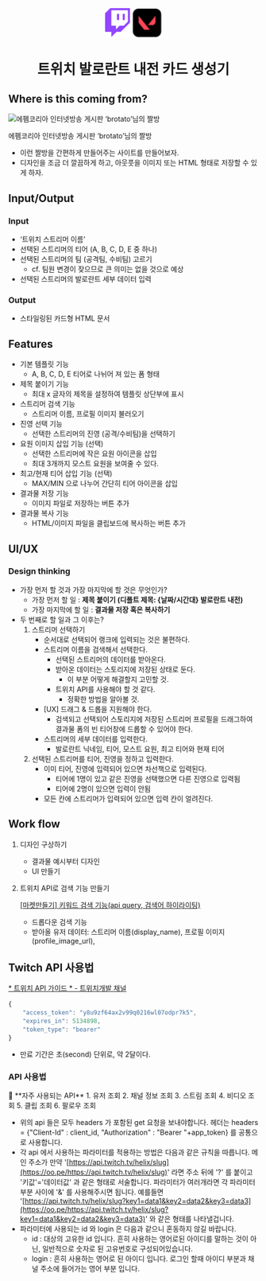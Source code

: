 <link href="https://cdnjs.cloudflare.com/ajax/libs/github-markdown-css/5.1.0/github-markdown.css" rel="stylesheet">


<div class="markdown-body" align="center">
	<img src="front/public/images/logo/logo-twitch.svg" style="width: 50px" class="logo twitch" alt="Twitch logo">
    <img src="front/public/images/logo/logo-val.svg" width="60px" class="logo" alt="Valorant logo">
	<h1>트위치 발로란트 내전 카드 생성기</h1>
</div>

## Where is this coming from?

![에펨코리아 인터넷방송 게시판 ‘brotato’님의 짤방](https://s3-us-west-2.amazonaws.com/secure.notion-static.com/9af0472f-fdc8-49e7-a433-2cf74a84a8bf/Untitled.png)

에펨코리아 인터넷방송 게시판 ‘brotato’님의 짤방

- 이런 짤방을 간편하게 만들어주는 사이트를 만들어보자.
- 디자인을 조금 더 깔끔하게 하고, 아웃풋을 이미지 또는 HTML 형태로 저장할 수 있게 하자.

## Input/Output
### **Input**
- ‘트위치 스트리머 이름’
- 선택된 스트리머의 티어 (A, B, C, D, E 중 하나)
- 선택된 스트리머의 팀 (공격팀, 수비팀) 고르기
    - cf. 팀원 변경이 잦으므로 큰 의미는 없을 것으로 예상
- 선택된 스트리머의 발로란트 세부 데이터 입력

### **Output**
- 스타일링된 카드형 HTML 문서

## Features
- 기본 템플릿 기능
    - A, B, C, D, E 티어로 나뉘어 져 있는 폼 형태
- 제목 붙이기 기능
    - 최대 x 글자의 제목을 설정하여 템플릿 상단부에 표시
- 스트리머 검색 기능
    - 스트리머 이름, 프로필 이미지 불러오기
- 진영 선택 기능
    - 선택한 스트리머의 진영 (공격/수비팀)을 선택하기
- 요원 이미지 삽입 기능 (선택)
    - 선택한 스트리머에 작은 요원 아이콘을 삽입
    - 최대 3개까지 모스트 요원을 보여줄 수 있다.
- 최고/현재 티어 삽입 기능 (선택)
    - MAX/MIN 으로 나누어 간단히 티어 아이콘을 삽입
- 결과물 저장 기능
    - 이미지 파일로 저장하는 버튼 추가
- 결과물 복사 기능
    - HTML/이미지 파일을 클립보드에 복사하는 버튼 추가

## UI/UX
### Design thinking

- 가장 먼저 할 것과 가장 마지막에 할 것은 무엇인가?
    - 가장 먼저 할 일 : **제목 붙이기 (디폴트 제목: {날짜/시간대} 발로란트 내전)**
    - 가장 마지막에 할 일 : **결과물 저장 혹은 복사하기**
- 두 번째로 할 일과 그 이후는?
    1. 스트리머 선택하기
        - 순서대로 선택되어 랭크에 입력되는 것은 불편하다.
        - 스트리머 이름을 검색해서 선택한다.
            - 선택된 스트리머의 데이터를 받아온다.
            - 받아온 데이터는 스토리지에 저장된 상태로 둔다.
                - 이 부분 어떻게 해결할지 고민할 것.
            - 트위치 API를 사용해야 할 것 같다.
                - 정확한 방법을 알아볼 것.
        - [UX] 드래그 & 드롭을 지원해야 한다.
            - 검색되고 선택되어 스토리지에 저장된 스트리머 프로필을 드래그하여 결과물 폼의 빈 티어창에 드롭할 수 있어야 한다.
        - 스트리머의 세부 데이터를 입력한다.
            - 발로란트 닉네임, 티어, 모스트 요원, 최고 티어와 현재 티어
    2. 선택된 스트리머를 티어, 진영을 정하고 입력한다.
        - 이미 티어, 진영에 입력되어 있으면 차선책으로 입력된다.
            - 티어에 1명이 있고 같은 진영을 선택했으면 다른 진영으로 입력됨
            - 티어에 2명이 있으면 입력이 안됨
        - 모든 칸에 스트리머가 입력되어 있으면 입력 칸이 얼려진다.

## Work flow
1. 디자인 구상하기
    - 결과물 예시부터 디자인
    - UI 만들기
2. 트위치 API로 검색 기능 만들기
    
    [[마켓만들기] 키워드 검색 기능(api query, 검색어 하이라이팅)](https://velog.io/@ongddree/마켓만들기-검색-기능api-onChange-하이라이팅)
    
    - 드롭다운 검색 기능
    - 받아올 유저 데이터: 스트리머 이름(display_name), 프로필 이미지(profile_image_url),

## Twitch API 사용법
[* 트위치 API 가이드 * - 트위치개발 채널](https://arca.live/b/twitchdev/44459710)

```jsx
{
    "access_token": "y8u9zf64ax2v99q0216wl07odpr7k5",
    "expires_in": 5134898,
    "token_type": "bearer"
}
```

- 만료 기간은 초(second) 단위로, 약 2달이다.

### API 사용법

<aside>
📌 **자주 사용되는 API**
1. 유저 조회
2. 채널 정보 조회
3. 스트림 조회
4. 비디오 조회
5. 클립 조회
6. 팔로우 조회

</aside>

- 위의 api 들은 모두 headers 가 포함된 get 요청을 보내야합니다. 헤더는 headers = {"Client-Id" : client_id, "Authorization" : "Bearer "+app_token} 를 공통으로 사용합니다.
- 각 api 에서 사용하는 파라미터를 적용하는 방법은 다음과 같은 규칙을 따릅니다. 메인 주소가 만약 '[https://api.twitch.tv/helix/slug](https://oo.pe/https://api.twitch.tv/helix/slug)' 라면 주소 뒤에 '?' 를 붙이고 '키값'='데이터값' 과 같은 형태로 서술합니다. 파라미터가 여러개라면 각 파라미터 부분 사이에 '&' 를 사용해주시면 됩니다. 예를들면 '[https://api.twitch.tv/helix/slug?key1=data1&key2=data2&key3=data3](https://oo.pe/https://api.twitch.tv/helix/slug?key1=data1&key2=data2&key3=data3)' 와 같은 형태를 나타낼겁니다.
- 파라미터에 사용되는 id 와 login 은 다음과 같으니 혼동하지 않길 바랍니다.
    - id : 대상의 고유한 id 입니다. 흔히 사용하는 영어로된 아이디를 말하는 것이 아닌, 일반적으로 숫자로 된 고유번호로 구성되어있습니다.
    - login : 흔히 사용하는 영어로 된 아이디 입니다. 로그인 할때 아이디 부분과 채널 주소에 들어가는 영어 부분 입니다.

